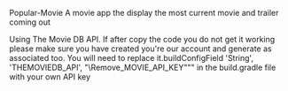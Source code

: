 Popular-Movie
A movie app the display the most current movie and trailer coming out

Using The Movie DB API. If after copy the code you do not get it working please make sure you have created you're our account and generate as associated too. You will need to replace it.buildConfigField 'String', 'THEMOVIEDB_API', "\Remove_MOVIE_API_KEY"\"" in the build.gradle file with your own API key
